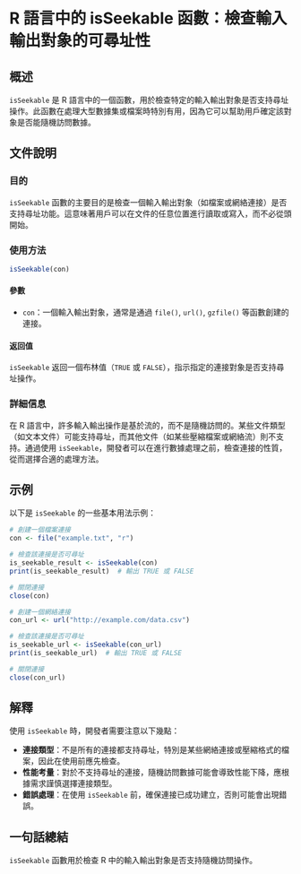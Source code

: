 <!--
Meta Description: # R 語言中的 isSeekable 函數：檢查輸入輸出對象的可尋址性 ## 概述 `isSeekable` 是 R 語言中的一個函數，用於檢查特定的輸入輸出對象是否支持尋址操作。此函數在處理大型數據集或檔案時特別有用，因為它可以幫助用戶確定該對象是否能隨機訪問數據。 ## 文件說明 ### 目的...
Meta Keywords: isseekable, con, true, false, con_url
-->

# R 語言中的 isSeekable 函數：檢查輸入輸出對象的可尋址性

## 概述
`isSeekable` 是 R 語言中的一個函數，用於檢查特定的輸入輸出對象是否支持尋址操作。此函數在處理大型數據集或檔案時特別有用，因為它可以幫助用戶確定該對象是否能隨機訪問數據。

## 文件說明
### 目的
`isSeekable` 函數的主要目的是檢查一個輸入輸出對象（如檔案或網絡連接）是否支持尋址功能。這意味著用戶可以在文件的任意位置進行讀取或寫入，而不必從頭開始。

### 使用方法
```R
isSeekable(con)
```

#### 參數
- `con`：一個輸入輸出對象，通常是通過 `file()`, `url()`, `gzfile()` 等函數創建的連接。

#### 返回值
`isSeekable` 返回一個布林值（`TRUE` 或 `FALSE`），指示指定的連接對象是否支持尋址操作。

### 詳細信息
在 R 語言中，許多輸入輸出操作是基於流的，而不是隨機訪問的。某些文件類型（如文本文件）可能支持尋址，而其他文件（如某些壓縮檔案或網絡流）則不支持。通過使用 `isSeekable`，開發者可以在進行數據處理之前，檢查連接的性質，從而選擇合適的處理方法。

## 示例
以下是 `isSeekable` 的一些基本用法示例：

```R
# 創建一個檔案連接
con <- file("example.txt", "r")

# 檢查該連接是否可尋址
is_seekable_result <- isSeekable(con)
print(is_seekable_result)  # 輸出 TRUE 或 FALSE

# 關閉連接
close(con)
```

```R
# 創建一個網絡連接
con_url <- url("http://example.com/data.csv")

# 檢查該連接是否可尋址
is_seekable_url <- isSeekable(con_url)
print(is_seekable_url)  # 輸出 TRUE 或 FALSE

# 關閉連接
close(con_url)
```

## 解釋
使用 `isSeekable` 時，開發者需要注意以下幾點：

- **連接類型**：不是所有的連接都支持尋址，特別是某些網絡連接或壓縮格式的檔案，因此在使用前應先檢查。
- **性能考量**：對於不支持尋址的連接，隨機訪問數據可能會導致性能下降，應根據需求謹慎選擇連接類型。
- **錯誤處理**：在使用 `isSeekable` 前，確保連接已成功建立，否則可能會出現錯誤。

## 一句話總結
`isSeekable` 函數用於檢查 R 中的輸入輸出對象是否支持隨機訪問操作。